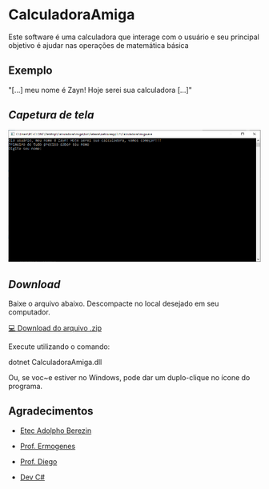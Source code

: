 # CalculadoraAmiga
Este software é uma calculadora que interage com o usuário e seu principal objetivo é ajudar nas operações de matemática básica

## Exemplo
"[...] meu nome é Zayn! Hoje serei sua calculadora [...]"

## _Capetura de tela_
![Tela do programa](tela.png)

## _Download_
Baixe o arquivo abaixo. Descompacte no local desejado em seu computador.

[💻 Download do arquivo .zip](dist/CalculadoraAmiga.zip)

Execute utilizando o comando:

dotnet CalculadoraAmiga.dll

Ou, se voc~e estiver no Windows, pode dar um duplo-clique no ícone do programa.

## Agradecimentos
- [Etec Adolpho Berezin](http://eteab.com.br/)

- [Prof. Ermogenes](https://github.com/ermogenes)

- [Prof. Diego](https://github.com/diegoneri)

- [Dev C#](https://github.com/MatheusKhairallah/CalculadoraAmiga)
